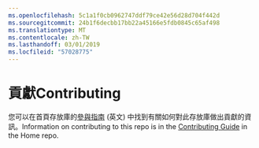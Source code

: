 ```yaml
---
ms.openlocfilehash: 5c1a1f0cb0962747ddf79ce42e56d28d704f442d
ms.sourcegitcommit: 24b1f6decbb17bb22a45166e5fdb0845c65af498
ms.translationtype: MT
ms.contentlocale: zh-TW
ms.lasthandoff: 03/01/2019
ms.locfileid: "57028775"
---
```

<a name="contributing"></a><span data-ttu-id="2a92e-101">貢獻</span><span class="sxs-lookup"><span data-stu-id="2a92e-101">Contributing</span></span>
======

<span data-ttu-id="2a92e-102">您可以在首頁存放庫的[參與指南](https://github.com/aspnet/Home/blob/dev/CONTRIBUTING.md) \(英文\) 中找到有關如何對此存放庫做出貢獻的資訊。</span><span class="sxs-lookup"><span data-stu-id="2a92e-102">Information on contributing to this repo is in the [Contributing Guide](https://github.com/aspnet/Home/blob/dev/CONTRIBUTING.md) in the Home repo.</span></span>

